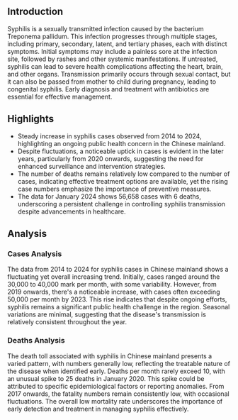 ## Introduction

Syphilis is a sexually transmitted infection caused by the bacterium Treponema pallidum. This infection progresses through multiple stages, including primary, secondary, latent, and tertiary phases, each with distinct symptoms. Initial symptoms may include a painless sore at the infection site, followed by rashes and other systemic manifestations. If untreated, syphilis can lead to severe health complications affecting the heart, brain, and other organs. Transmission primarily occurs through sexual contact, but it can also be passed from mother to child during pregnancy, leading to congenital syphilis. Early diagnosis and treatment with antibiotics are essential for effective management.

## Highlights

- Steady increase in syphilis cases observed from 2014 to 2024, highlighting an ongoing public health concern in the Chinese mainland. <br/>
- Despite fluctuations, a noticeable uptick in cases is evident in the later years, particularly from 2020 onwards, suggesting the need for enhanced surveillance and intervention strategies. <br/>
- The number of deaths remains relatively low compared to the number of cases, indicating effective treatment options are available, yet the rising case numbers emphasize the importance of preventive measures. <br/>
- The data for January 2024 shows 56,658 cases with 6 deaths, underscoring a persistent challenge in controlling syphilis transmission despite advancements in healthcare.

## Analysis

### Cases Analysis
The data from 2014 to 2024 for syphilis cases in Chinese mainland shows a fluctuating yet overall increasing trend. Initially, cases ranged around the 30,000 to 40,000 mark per month, with some variability. However, from 2019 onwards, there's a noticeable increase, with cases often exceeding 50,000 per month by 2023. This rise indicates that despite ongoing efforts, syphilis remains a significant public health challenge in the region. Seasonal variations are minimal, suggesting that the disease's transmission is relatively consistent throughout the year.

### Deaths Analysis
The death toll associated with syphilis in Chinese mainland presents a varied pattern, with numbers generally low, reflecting the treatable nature of the disease when identified early. Deaths per month rarely exceed 10, with an unusual spike to 25 deaths in January 2020. This spike could be attributed to specific epidemiological factors or reporting anomalies. From 2017 onwards, the fatality numbers remain consistently low, with occasional fluctuations. The overall low mortality rate underscores the importance of early detection and treatment in managing syphilis effectively.
